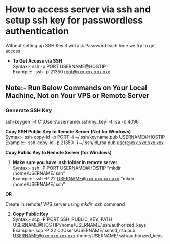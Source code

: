 # How to access server via ssh and setup ssh key for passwordless authentication
Without setting up SSH Key It will ask Password each time we try to get access

- **To Get Access via SSH**  
Syntax:- ssh -p PORT USERNAME@HOSTIP  
Example:- ssh -p 21350 root@xxx.xxx.xxx.xxx


## **Note:- Run Below Commands on Your Local Machine, Not on Your VPS or Remote Server**

### **Generate SSH Key**  
ssh-keygen [-f C:\Users\username/.ssh/my_key] -t rsa -b 4096  

**Copy SSH Public Key to Remote Server (Not for Windows)**  
Syntax:- ssh-copy-id -p PORT -i ~/.ssh/keyname.pub USERNAME@HOSTIP  
Example:- ssh-copy-id -p 21350 -i ~/.ssh/id_rsa.pub user@xxx.xxx.xxx.xxx  


**Copy Public Key to Remote Server (for Windows)**  

1. **Make sure you have .ssh folder in remote server**  
Syntax:- ssh -P PORT USERNAME@HOSTIP "mkdir /home/USERNAME/.ssh"  
Example:- ssh -P 22 USERNAME@xxx.xxx.xxx.xxx "mkdir /home/USERNAME/.ssh"  

**OR**  

Create in remote/ VPS server using *mkdir .ssh* command

2. **Copy Public Key**  
Syntax:- scp -P PORT SSH_PUBLIC_KEY_PATH USERNAME@HOSTIP:/home/USERNAME/.ssh/authorized_keys  
Example:- scp -P 22 C:\Users\USERNAME/.ssh\id_rsa.pub USERNAME@xxx.xxx.xxx.xxx:/home/USERNAME/.ssh/authorized_keys  